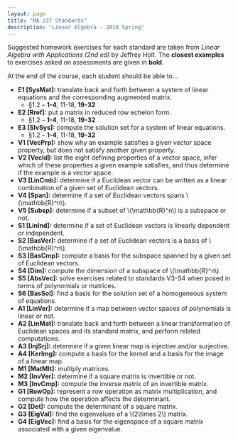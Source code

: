 ```yaml
---
layout: page
title: "MA 237 Standards"
description: "Linear Algebra - 2018 Spring"
---
```


Suggested homework exercises for each standard are taken from
*Linear Algebra with Applications (2nd ed)* by Jeffrey Holt.
The **closest examples** to exercises asked on assessments are given in
**bold**.

At the end of the course, each student should be able to...

- **E1 [SysMat]:**
  translate back and forth between a system of linear equations
  and the corresponding augmented matrix.
    - §1.2 – **1-4**, 11-18, **19-32**
- **E2 [Rref]:**
  put a matrix in reduced row echelon form.
    - §1.2 – **1-4**, 11-18, **19-32**
- **E3 [SlvSys]:**
  compute the solution set for a system of linear equations.
    - §1.2 – **1-4**, 11-18, **19-32**
- **V1 [VecPrp]:**
  show why an example satisfies a given vector space property, but does not satisfy another given property.
- **V2 [VecId]:**
  list the eight defining properties of a vector space, infer which of these properties a given example satisfies, and thus determine if the example is a vector space.
- **V3 [LinCmb]:**
  determine if a Euclidean vector can be written as a linear combination of a given set of Euclidean vectors.
- **V4 [Span]:**
  determine if a set of Euclidean vectors spans \\(\mathbb{R}^n\\).
- **V5 [Subsp]:**
  determine if a subset of \\(\mathbb{R}^n\\) is a subspace or not.
- **S1 [LinInd]:**
  determine if a set of Euclidean vectors is linearly dependent or
  independent.
- **S2 [BasVer]:**
  determine if a set of Euclidean vectors is a basis of \\(\mathbb{R}^n\\).
- **S3 [BasCmp]:**
  compute a basis for the subspace spanned by a given set of Euclidean
  vectors.
- **S4 [Dim]:**
  compute the dimension of a subspace of \\(\mathbb{R}^n\\).
- **S5 [AbsVec]:**
  solve exercises related to standards V3-S4 when posed in terms of
  polynomials or matrices.
- **S6 [BasSol]:**
  find a basis for the solution set of a homogeneous system of equations.
- **A1 [LinVer]:**
  determine if a map between vector spaces of polynomials is linear or not.
- **A2 [LinMat]:**
  translate back and forth between a
  linear transformation of Euclidean spaces and its standard matrix, and
  perform related computations.
- **A3 [InjSrj]:**
  determine if a given linear map is injective and/or surjective.
- **A4 [KerImg]:**
  compute a basis for the kernel and a basis for the image of a linear map.
- **M1 [MatMlt]:**
  multiply matrices.
- **M2 [InvVer]:**
  determine if a square matrix is invertible or not.
- **M3 [InvCmp]:**
  compute the inverse matrix of an invertible matrix.
- **G1 [RowOp]:**
  represent a row operation as matrix multiplication, and compute how the operation affects the determinant.
- **G2 [Det]:**
  compute the determinant of a square matrix.
- **G3 [EigVal]:**
  find the eigenvalues of a \\(2\times 2\\) matrix.
- **G4 [EigVec]:**
  find a basis for the eigenspace of a square matrix associated with a given eigenvalue.
